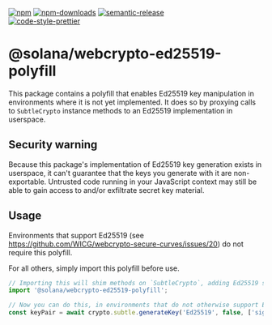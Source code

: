 [![npm][npm-image]][npm-url]
[![npm-downloads][npm-downloads-image]][npm-url]
[![semantic-release][semantic-release-image]][semantic-release-url]
<br />
[![code-style-prettier][code-style-prettier-image]][code-style-prettier-url]

[code-style-prettier-image]: https://img.shields.io/badge/code_style-prettier-ff69b4.svg?style=flat-square
[code-style-prettier-url]: https://github.com/prettier/prettier
[npm-downloads-image]: https://img.shields.io/npm/dm/@solana/webcrypto-ed25519-polyfill/experimental.svg?style=flat
[npm-image]: https://img.shields.io/npm/v/@solana/webcrypto-ed25519-polyfill/experimental.svg?style=flat
[npm-url]: https://www.npmjs.com/package/@solana/webcrypto-ed25519-polyfill/v/experimental
[semantic-release-image]: https://img.shields.io/badge/%20%20%F0%9F%93%A6%F0%9F%9A%80-semantic--release-e10079.svg
[semantic-release-url]: https://github.com/semantic-release/semantic-release

# @solana/webcrypto-ed25519-polyfill

This package contains a polyfill that enables Ed25519 key manipulation in environments where it is not yet implemented. It does so by proxying calls to `SubtleCrypto` instance methods to an Ed25519 implementation in userspace.

## Security warning

Because this package's implementation of Ed25519 key generation exists in userspace, it can't guarantee that the keys you generate with it are non-exportable. Untrusted code running in your JavaScript context may still be able to gain access to and/or exfiltrate secret key material.

## Usage

Environments that support Ed25519 (see https://github.com/WICG/webcrypto-secure-curves/issues/20) do not require this polyfill.

For all others, simply import this polyfill before use.

```ts
// Importing this will shim methods on `SubtleCrypto`, adding Ed25519 support.
import '@solana/webcrypto-ed25519-polyfill';

// Now you can do this, in environments that do not otherwise support Ed25519.
const keyPair = await crypto.subtle.generateKey('Ed25519', false, ['sign']);
```
